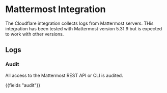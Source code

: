 # Mattermost Integration

The Cloudflare integration collects logs from Mattermost servers.  THis integration has been tested with Mattermost version 5.31.9 but is expected to work with other versions.

## Logs

### Audit

All access to the Mattermost REST API or CLI is audited.

{{fields "audit"}}

